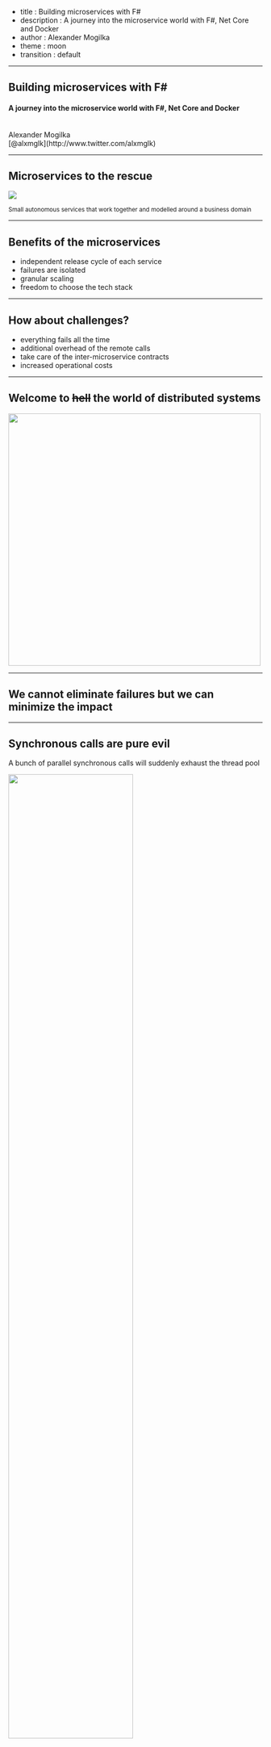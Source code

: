 - title : Building microservices with F#
- description : A journey into the microservice world with F#, Net Core and Docker
- author : Alexander Mogilka
- theme : moon
- transition : default

***
## Building microservices with F#
#### A journey into the microservice world with F#, Net Core and Docker
<br />
Alexander Mogilka
<br />
[@alxmglk](http://www.twitter.com/alxmglk)

***
## Microservices to the rescue
<img src="images/microservices.png" style="background: transparent; border-style: none;"  />

<small>Small autonomous services that work together and modelled around a business domain</small>

---
## Benefits of the microservices
* independent release cycle of each service
* failures are isolated
* granular scaling
* freedom to choose the tech stack

---
## How about challenges?
* everything fails all the time
* additional overhead of the remote calls
* take care of the inter-microservice contracts
* increased operational costs

---
## Welcome to <strike>hell</strike> the world of distributed systems
<img src="images/dramatic.gif" style="background: transparent; border-style: none;" width="500px" />

***
## We cannot eliminate failures but we can minimize the impact

***
## Synchronous calls are pure evil
A bunch of parallel synchronous calls will suddenly exhaust the thread pool

<img src="images/microservices-synch-and-async-calls.png" style="border-style: none;" width="70%"  />

---
## Writing async code in F# is a piece of cake
    // MerchantId -> Async<MerchantDiscount>
    let getMerchantDiscount merchantId = ...
    // ProductId -> MerchantDiscount -> Async<ProductPrice>
    let getProductPrice productId discount = ...

    // 1st approach : async workflow
    // Async<ProductPrice>
    async {
        // MerchantDiscount
        let! discount = getMerchantDiscount merchantId
        return! getProductPrice productId discount
    }
    // 2nd approach: more idiomatic way
    // MerchantId -> Async<ProductPrice>
    getMerchantDiscount >> Async.bind (getProductPrice productId)

***
## Fail fast
Slow failures propagate from the dependencies up to the consumers

<img src="images/microservices-slow-failures.png" style="border-style: none;" width="60%"  />

---
## Circuit breaker
<img src="images/circuit-breaker.png" width="350px" style="background: transparent; border-style: none;"  />

[https://martinfowler.com/bliki/CircuitBreaker.html](https://martinfowler.com/bliki/CircuitBreaker.html)

---
## Circuit breaker and retries in the wild
    type AsyncArrow<'a,'b> = 'a -> Async<'b>
    
    // AsyncArrow<Guid, HttpResponseMessage>
    let getProductPrice productId = ...

    // AsyncArrow<Guid, HttpResponseMessage> - the signature is still the same
    let execute = 
        getProductPrice
        |> AsyncArrow.after (updateInvoice invoice)
        |> AsyncArrow.retry retryCount backoffStrategy
        |> AsyncArrow.circuitBreaker circuitBreakerPolicy

***
## Make failures discoverable
* collect and aggregate logs with metrics
    * don't forget about correlation ids
* monitoring

---
## Seamless incorporation of the logging
    let logStart _ = log.Info "Import started"
    let logFinish _ _ = log.Info "Import finished"
    let logError ex = 
        sprintf "An error has occured during the import: %s" ex.Message 
        |> log.Error 

    importProducts
    |> updateInventory
    |> AsyncArrow.before logStart
    |> AsyncArrow.after logFinish
    |> AsyncArrow.onError logError

---
## Correlation Ids
<img src="images/microservices-correlation-id.png" style="background: transparent; border-style: none;"  />

---
## Inject correlation id into the service request
    // HttpRequestMessage -> Async<HttpResponseMessage>
    let makeHttpRequest = ...

    // HttpRequestMessage -> HttpRequestMessage
    let injectCorrelationId correlationId (req : HttpRequestMessage) =
        req.Headers.Add ("Correlation-Id", correlationId)
        req

    // HttpRequestMessage -> Async<HttpResponseMessage>
    let makeHttpRequestWithCorrelationId = 
        makeHttpRequest 
        |> AsyncArrow.mapIn (injectCorrelationId correlationId)

***
## Functional composition is sweet

Due to the rich capabilities of functional composition you could easily address cross-cutting concerns like retries, timeouts, logging etc without any changes to your business logic

***
## Microservice API management
* adhere to the Postel's law
* write consumer tests on the API and run them on each check in of the producer
* document your API (Swagger)

---
## Explicit serialization
     type User = {
        Id : Guid
        Name : string
    }
    with
        static member ToJson(x : User) =
            seq {
                yield "id" .= x.Id
                yield "name" .= x.Name
            } |> jobj

        static member FromJson(json : JsonValue) =
            jsonParse {
                // .@ : JsonValue<'A>; id : Guid
                let! id = json .@ "id"
                let! name = json .@? "name"

                return { Id = id; Name = name }
            }

***
## Demo
<img src="images/microservices-demo.png" style="background: transparent;" width="70%"  />
#### F# / .Net Core / Docker / vsdbg
[https://github.com/alxmglk/kafka-fsharp-sample](https://github.com/alxmglk/kafka-fsharp-sample)

***
## Conclusion
* Microservices architecture provides a lot of benefits but at the same time requires you to adopt a number of advanced practices
* F# and functional paradigm work perfect for the microservices, especially in comparison to the object-oriented languages

***
## Questions?

***
## Useful links
* https://martinfowler.com/articles/microservices.html
* https://youtu.be/PFQnNFe27kU
* https://troykershaw.com/the-asyncarrow
* https://monkey.org/~marius/funsrv.pdf
* https://martinfowler.com/bliki/TolerantReader.html